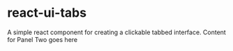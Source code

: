 # react-ui-tabs
A simple react component for creating a clickable tabbed interface.
        Content for Panel Two goes here
```
